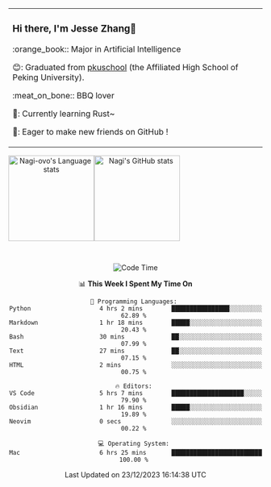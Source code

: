 <!--
  <img src="/assets/gif.webp" style="max-width: 100%; height: auto;"> 
 <img width="1000" src="/assets/nagi.gif" style="max-width: 150%; height: auto;"> 
<img width="1000" src="/assets/nagi.gif">
-->

<div align="center">
<table>
    <tr>
      <td align="left">
        <h3>Hi there, I'm Jesse Zhang👋</h3>
        <p>:orange_book:: Major in Artificial Intelligence</p>
        <p>😊: Graduated from <a href="https://www.pkuschool.edu.cn/">pkuschool</a> (the Affiliated High School of Peking University).</p>
        <p>:meat_on_bone:: BBQ lover</p>
        <p>🦀: Currently learning Rust~</p>
        <p>🤝: Eager to make new friends on GitHub !</p>
      </td>
    </tr>
  </table>

<!--
![Rust](https://img.shields.io/badge/Rust-000000?style=for-the-badge&logo=rust&logoColor=white)
![Python](https://img.shields.io/badge/python-3670A0?style=for-the-badge&logo=python&logoColor=ffdd54)
![C++](https://img.shields.io/badge/c++-%2300599C.svg?style=for-the-badge&logo=c%2B%2B&logoColor=white)
![JavaScript](https://img.shields.io/badge/javascript-%23323330.svg?style=for-the-badge&logo=javascript&logoColor=%23F7DF1E)
![React](https://img.shields.io/badge/react-%2320232a.svg?style=for-the-badge&logo=react&logoColor=%2361DAFB)
![Obsidian](https://img.shields.io/badge/Obsidian-%23483699.svg?style=for-the-badge&logo=obsidian&logoColor=white)
 <!-- ![Docker](https://img.shields.io/badge/docker-%230db7ed.svg?style=for-the-badge&logo=docker&logoColor=white)
-->

<div style="display:flex; flex-wrap:wrap; height: 200px;">
  <img height="170" src="https://github-readme-stats-git-main-nagi-ovo.vercel.app/api/top-langs/?username=Nagi-ovo&hide=css,scss,html,java,typescript,perl,jupyter%20notebook&layout=compact&langs_count=8&card_width=400" alt="Nagi-ovo's Language stats">
  <img height="170" src="https://github-readme-stats-git-main-nagi-ovo.vercel.app/api?username=Nagi-ovo&show_icons=true&theme=radical" alt="Nagi's GitHub stats">
</div>

<!--
### I'm recently working on:</a>

 <div style="display: flex; flex-wrap: wrap; justify-content: space-around;">
  <a href="https://github.com/Open-BJUT/BJUT-Helper" style="flex: 0 0 48%;">
    <img align="center" src="https://github-readme-stats-git-main-nagi-ovo.vercel.app/api/pin/?username=Nagi-ovo&repo=BJUT-Helper" alt="BJUT-Helper">
  </a>
  <a href="https://github.com/Nagi-ovo/EZ4STU" style="flex: 0 0 48%;">
    <img align="center" src="https://github-readme-stats-git-main-nagi-ovo.vercel.app/api/pin/?username=Nagi-ovo&repo=EZ4STU" alt="EZ4STU">
  </a>  
  <a href="https://github.com/ytzfhqs/AAAMLP-CN" style="flex: 0 0 48%;">
    <img align="center" src="https://github-readme-stats-git-main-nagi-ovo.vercel.app/api/pin/?username=ytzfhqs&repo=AAAMLP-CN&show_owner=true" alt="ytzfhqs/AAAMLP-CN">
  </a>  
  <a href="https://github.com/Nagi-ovo/Cherno-CPP-Notes" style="flex: 0 0 48%;">
    <img align="center" src="https://github-readme-stats-git-main-nagi-ovo.vercel.app/api/pin/?username=Nagi-ovo&repo=Cherno-CPP-Notes"  alt="Nagi-ovo/Cherno-CPP-Notes">
  </a>  
</div>
-->

<!--START_SECTION:waka-->
![Code Time](http://img.shields.io/badge/Code%20Time-398%20hrs%2042%20mins-blue)

📊 **This Week I Spent My Time On** 

```text
💬 Programming Languages: 
Python                   4 hrs 2 mins        ████████████████░░░░░░░░░   62.89 % 
Markdown                 1 hr 18 mins        █████░░░░░░░░░░░░░░░░░░░░   20.43 % 
Bash                     30 mins             ██░░░░░░░░░░░░░░░░░░░░░░░   07.99 % 
Text                     27 mins             ██░░░░░░░░░░░░░░░░░░░░░░░   07.15 % 
HTML                     2 mins              ░░░░░░░░░░░░░░░░░░░░░░░░░   00.75 % 

🔥 Editors: 
VS Code                  5 hrs 7 mins        ████████████████████░░░░░   79.90 % 
Obsidian                 1 hr 16 mins        █████░░░░░░░░░░░░░░░░░░░░   19.89 % 
Neovim                   0 secs              ░░░░░░░░░░░░░░░░░░░░░░░░░   00.22 % 

💻 Operating System: 
Mac                      6 hrs 25 mins       █████████████████████████   100.00 % 
```


 Last Updated on 23/12/2023 16:14:38 UTC
<!--END_SECTION:waka-->

</div>








